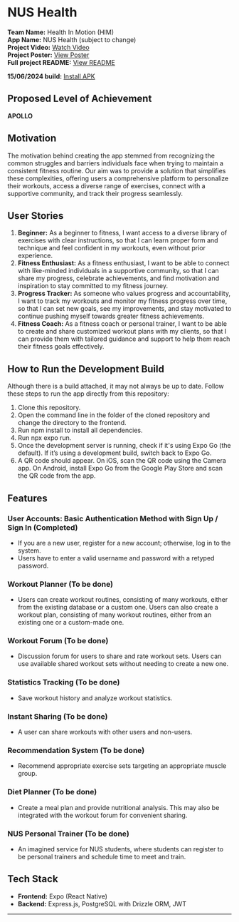 # NUS Health

**Team Name:** Health In Motion (HIM)  
**App Name:** NUS Health (subject to change)  
**Project Video:** [Watch Video](https://drive.google.com/file/d/1rRC9gu3iT5knVtWWoZz5FLYZA-36NN8L/view)  
**Project Poster:** [View Poster](https://drive.google.com/file/d/19TQDifl0IWkaejjB1TYwG0mC95gvVkQ2/view)  
**Full project README:** [View README](https://docs.google.com/document/d/1mO43v1y6ybi474F-Ofe_jgNJ77ZbTg2U4fDhyX6yxiQ/edit?usp=sharing)

**15/06/2024 build:** [Install APK](https://drive.google.com/file/d/1upMwfWt865FASP52ipgAeo64ZbYpfZ_X/view?usp=drive_link)

## Proposed Level of Achievement

**APOLLO**

## Motivation

The motivation behind creating the app stemmed from recognizing the common struggles and barriers individuals face when trying to maintain a consistent fitness routine. Our aim was to provide a solution that simplifies these complexities, offering users a comprehensive platform to personalize their workouts, access a diverse range of exercises, connect with a supportive community, and track their progress seamlessly.

## User Stories

1. **Beginner:** As a beginner to fitness, I want access to a diverse library of exercises with clear instructions, so that I can learn proper form and technique and feel confident in my workouts, even without prior experience.
2. **Fitness Enthusiast:** As a fitness enthusiast, I want to be able to connect with like-minded individuals in a supportive community, so that I can share my progress, celebrate achievements, and find motivation and inspiration to stay committed to my fitness journey.
3. **Progress Tracker:** As someone who values progress and accountability, I want to track my workouts and monitor my fitness progress over time, so that I can set new goals, see my improvements, and stay motivated to continue pushing myself towards greater fitness achievements.
4. **Fitness Coach:** As a fitness coach or personal trainer, I want to be able to create and share customized workout plans with my clients, so that I can provide them with tailored guidance and support to help them reach their fitness goals effectively.

## How to Run the Development Build

Although there is a build attached, it may not always be up to date. Follow these steps to run the app directly from this repository:

1. Clone this repository.
2. Open the command line in the folder of the cloned repository and change the directory to the frontend.
3. Run npm install to install all dependencies.
4. Run npx expo run.
5. Once the development server is running, check if it's using Expo Go (the default). If it’s using a development build, switch back to Expo Go.
6. A QR code should appear. On iOS, scan the QR code using the Camera app. On Android, install Expo Go from the Google Play Store and scan the QR code from the app.
 

## Features

### User Accounts: Basic Authentication Method with Sign Up / Sign In (Completed)
- If you are a new user, register for a new account; otherwise, log in to the system.
- Users have to enter a valid username and password with a retyped password.

### Workout Planner (To be done)
- Users can create workout routines, consisting of many workouts, either from the existing database or a custom one. Users can also create a workout plan, consisting of many workout routines, either from an existing one or a custom-made one.

### Workout Forum (To be done)
- Discussion forum for users to share and rate workout sets. Users can use available shared workout sets without needing to create a new one.

### Statistics Tracking (To be done)
- Save workout history and analyze workout statistics.

### Instant Sharing (To be done)
- A user can share workouts with other users and non-users.

### Recommendation System (To be done)
- Recommend appropriate exercise sets targeting an appropriate muscle group.

### Diet Planner (To be done)
- Create a meal plan and provide nutritional analysis. This may also be integrated with the workout forum for convenient sharing.

### NUS Personal Trainer (To be done)
- An imagined service for NUS students, where students can register to be personal trainers and schedule time to meet and train.

## Tech Stack

- **Frontend:** Expo (React Native)
- **Backend:** Express.js, PostgreSQL with Drizzle ORM, JWT
---
